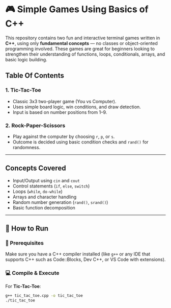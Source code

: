 # 🎮 Simple Games Using Basics of C++

This repository contains two fun and interactive terminal games written in **C++**, using only **fundamental concepts** — no classes or object-oriented programming involved. These games are great for beginners looking to strengthen their understanding of functions, loops, conditionals, arrays, and basic logic building.

## Table Of Contents

### 1. Tic-Tac-Toe
- Classic 3x3 two-player game (You vs Computer).
- Uses simple board logic, win conditions, and draw detection.
- Input is based on number positions from 1–9.

### 2. Rock-Paper-Scissors
- Play against the computer by choosing `r`, `p`, or `s`.
- Outcome is decided using basic condition checks and `rand()` for randomness.

---

## Concepts Covered

- Input/Output using `cin` and `cout`
- Control statements (`if`, `else`, `switch`)
- Loops (`while`, `do-while`)
- Arrays and character handling
- Random number generation (`rand()`, `srand()`)
- Basic function decomposition

---

## 🚀 How to Run

### 🔧 Prerequisites
Make sure you have a C++ compiler installed (like `g++` or any IDE that supports C++ such as Code::Blocks, Dev C++, or VS Code with extensions).

### 💻 Compile & Execute

For **Tic-Tac-Toe**:
```bash
g++ tic_tac_toe.cpp -o tic_tac_toe
./tic_tac_toe
